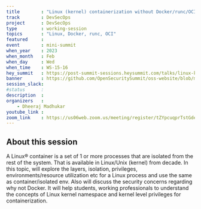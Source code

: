 ```yaml
---
title        : "Linux (kernel) containerization without Docker/runc/OCI"
track        : DevSecOps
project      : DevSecOps
type         : working-session
topics       : "Linux, Docker, runc, OCI"
featured     :
event        : mini-summit
when_year    : 2023
when_month   : Feb
when_day     : Wed
when_time    : WS-15-16
hey_summit   : https://post-summit-sessions.heysummit.com/talks/linux-kernel-containerization-without-dockerruncoci/
banner       : https://github.com/OpenSecuritySummit/oss-website/blob/main/content/participant/images/Frame%202%20(1).png?raw=true
session_slack:
#status      : 
description  :
organizers   :
    - Dheeraj Madhukar  
youtube_link : 
zoom_link    : https://us06web.zoom.us/meeting/register/tZYpcuqprTstGdeLBojaEpWCi5KgxtZwuOJP
---
```


## About this session

A Linux® container is a set of 1 or more processes that are isolated from the rest of the system. That is available in Linux/Unix (kernel) from decade. In this topic, will explore the layers, isolation, privileges, environments/resource utilization etc for a Linux process and use the same as container/isolated env. Also will discuss the security concerns regarding why not Docker. It will help students, working professionals to understand the concepts of Linux kernel namespace and kernel level privileges for containerization.
